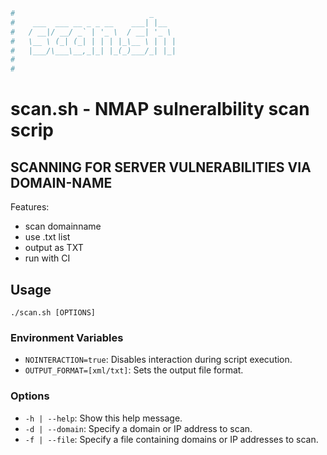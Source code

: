 ```bash
#                              _     
#    ___  ___ __ _ _ __    ___| |__  
#   / __|/ __/ _` | '_ \  / __| '_ \ 
#   \__ \ (_| (_| | | | |_\__ \ | | |
#   |___/\___\__,_|_| |_(_)___/_| |_|
#                                    
# 
```
# scan.sh - NMAP sulneralbility scan scrip
## SCANNING FOR SERVER VULNERABILITIES VIA DOMAIN-NAME

Features:
- scan domainname
- use .txt list
- output as TXT
- run with CI

## Usage

    ./scan.sh [OPTIONS]

### Environment Variables

- `NOINTERACTION=true`: Disables interaction during script execution.
- `OUTPUT_FORMAT=[xml/txt]`: Sets the output file format.

### Options

- `-h | --help`: Show this help message.
- `-d | --domain`: Specify a domain or IP address to scan.
- `-f | --file`: Specify a file containing domains or IP addresses to scan.
